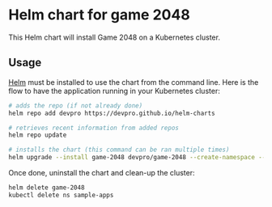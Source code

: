 # Helm chart for game 2048

This Helm chart will install Game 2048 on a Kubernetes cluster.

## Usage

[Helm](https://helm.sh) must be installed to use the chart from the command line. Here is the flow to have the application running in your Kubernetes cluster:

```bash
# adds the repo (if not already done)
helm repo add devpro https://devpro.github.io/helm-charts

# retrieves recent information from added repos
helm repo update

# installs the chart (this command can be ran multiple times)
helm upgrade --install game-2048 devpro/game-2048 --create-namespace --namespace sample-apps
```

Once done, uninstall the chart and clean-up the cluster:

```bash
helm delete game-2048
kubectl delete ns sample-apps
```
